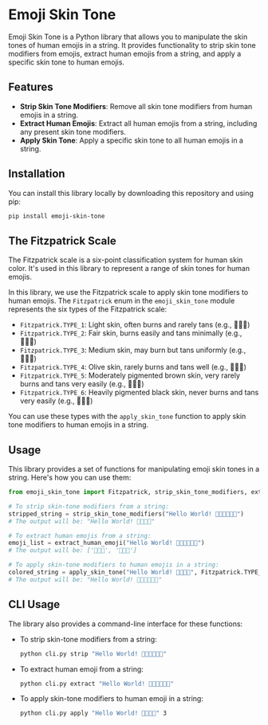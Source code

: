 # Emoji Skin Tone

Emoji Skin Tone is a Python library that allows you to manipulate the skin tones of human emojis in a string. It provides functionality to strip skin tone modifiers from emojis, extract human emojis from a string, and apply a specific skin tone to human emojis.

## Features

- **Strip Skin Tone Modifiers**: Remove all skin tone modifiers from human emojis in a string.
- **Extract Human Emojis**: Extract all human emojis from a string, including any present skin tone modifiers.
- **Apply Skin Tone**: Apply a specific skin tone to all human emojis in a string.


## Installation

You can install this library locally by downloading this repository and using pip:

```bash
pip install emoji-skin-tone
```

## The Fitzpatrick Scale

The Fitzpatrick scale is a six-point classification system for human skin color. It's used in this library to represent a range of skin tones for human emojis.


In this library, we use the Fitzpatrick scale to apply skin tone modifiers to human emojis. The `Fitzpatrick` enum in the `emoji_skin_tone` module represents the six types of the Fitzpatrick scale:

- `Fitzpatrick.TYPE_1`: Light skin, often burns and rarely tans (e.g., 👩🏻‍💻)
- `Fitzpatrick.TYPE_2`: Fair skin, burns easily and tans minimally (e.g., 👩🏼‍💻)
- `Fitzpatrick.TYPE_3`: Medium skin, may burn but tans uniformly (e.g., 👩🏽‍💻)
- `Fitzpatrick.TYPE_4`: Olive skin, rarely burns and tans well (e.g., 👩🏾‍💻)
- `Fitzpatrick.TYPE_5`: Moderately pigmented brown skin, very rarely burns and tans very easily (e.g., 👩🏿‍💻)
- `Fitzpatrick.TYPE_6`: Heavily pigmented black skin, never burns and tans very easily (e.g., 👩🏿‍💻)

You can use these types with the `apply_skin_tone` function to apply skin tone modifiers to human emojis in a string.

## Usage

This library provides a set of functions for manipulating emoji skin tones in a string. Here's how you can use them:

```python
from emoji_skin_tone import Fitzpatrick, strip_skin_tone_modifiers, extract_human_emoji, apply_skin_tone

# To strip skin-tone modifiers from a string:
stripped_string = strip_skin_tone_modifiers("Hello World! 👩🏽‍💻👨🏿‍💻")
# The output will be: "Hello World! 👩‍💻👨‍💻"

# To extract human emojis from a string:
emoji_list = extract_human_emoji("Hello World! 👩🏽‍💻👨🏿‍💻")
# The output will be: ['👩🏽‍💻', '👨🏿‍💻']

# To apply skin-tone modifiers to human emojis in a string:
colored_string = apply_skin_tone("Hello World! 👩‍💻👨‍💻", Fitzpatrick.TYPE_3)
# The output will be: "Hello World! 👩🏽‍💻👨🏽‍💻"
```


## CLI Usage

The library also provides a command-line interface for these functions:

- To strip skin-tone modifiers from a string:
    ```bash
    python cli.py strip "Hello World! 👩🏽‍💻👨🏿‍💻"
    ```
- To extract human emoji from a string:
    ```bash
    python cli.py extract "Hello World! 👩🏽‍💻👨🏿‍💻"
    ```
- To apply skin-tone modifiers to human emoji in a string:
    ```bash
    python cli.py apply "Hello World! 👩‍💻👨‍💻" 3
    ```
